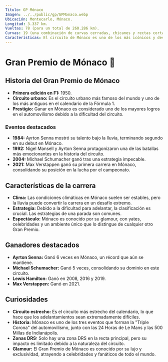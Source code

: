 ```yaml
---
Titulo: GP Mónaco
Imagen: ../../public/gp/GPMonaco.webp
Ubicación: Montecarlo, Mónaco.
Longitud: 3.337 km.
Vueltas: 78 (para un total de 260.286 km).
Curvas: 19 (una combinación de curvas cerradas, chicanes y rectas cortas).
Características: El circuito de Mónaco es uno de los más icónicos y desafiantes del calendario de la Fórmula 1. Su diseño estrecho y sinuoso, junto con las barreras cercanas, lo convierten en un verdadero reto para los pilotos.
---
```


# Gran Premio de Mónaco 🏁

## Historia del Gran Premio de Mónaco
- **Primera edición en F1:** 1950.
- **Circuito urbano:** Es el circuito urbano más famoso del mundo y uno de los más antiguos en el calendario de la Fórmula 1.
- **Prestigio:** Ganar en Mónaco es considerado uno de los mayores logros en el automovilismo debido a la dificultad del circuito.

### Eventos destacados
- **1984:** Ayrton Senna mostró su talento bajo la lluvia, terminando segundo en su debut en Mónaco.
- **1992:** Nigel Mansell y Ayrton Senna protagonizaron una de las batallas más emocionantes en la historia del circuito.
- **2004:** Michael Schumacher ganó tras una estrategia impecable.
- **2021:** Max Verstappen ganó su primera carrera en Mónaco, consolidando su posición en la lucha por el campeonato.

## Características de la carrera
- **Clima:** Las condiciones climáticas en Mónaco suelen ser estables, pero la lluvia puede convertir la carrera en un desafío extremo.
- **Estrategia:** Debido a la dificultad para adelantar, la clasificación es crucial. Las estrategias de una parada son comunes.
- **Espectáculo:** Mónaco es conocido por su glamour, con yates, celebridades y un ambiente único que lo distingue de cualquier otro Gran Premio.

## Ganadores destacados
- **Ayrton Senna:** Ganó 6 veces en Mónaco, un récord que aún se mantiene.
- **Michael Schumacher:** Ganó 5 veces, consolidando su dominio en este circuito.
- **Lewis Hamilton:** Ganó en 2008, 2016 y 2019.
- **Max Verstappen:** Ganó en 2021.

## Curiosidades
- **Circuito estrecho:** Es el circuito más estrecho del calendario, lo que hace que los adelantamientos sean extremadamente difíciles.
- **Historia:** Mónaco es uno de los tres eventos que forman la "Triple Corona" del automovilismo, junto con las 24 Horas de Le Mans y las 500 Millas de Indianápolis.
- **Zonas DRS:** Solo hay una zona DRS en la recta principal, pero su impacto es limitado debido a la naturaleza del circuito.
- **Glamour:** El Gran Premio de Mónaco es conocido por su lujo y exclusividad, atrayendo a celebridades y fanáticos de todo el mundo.